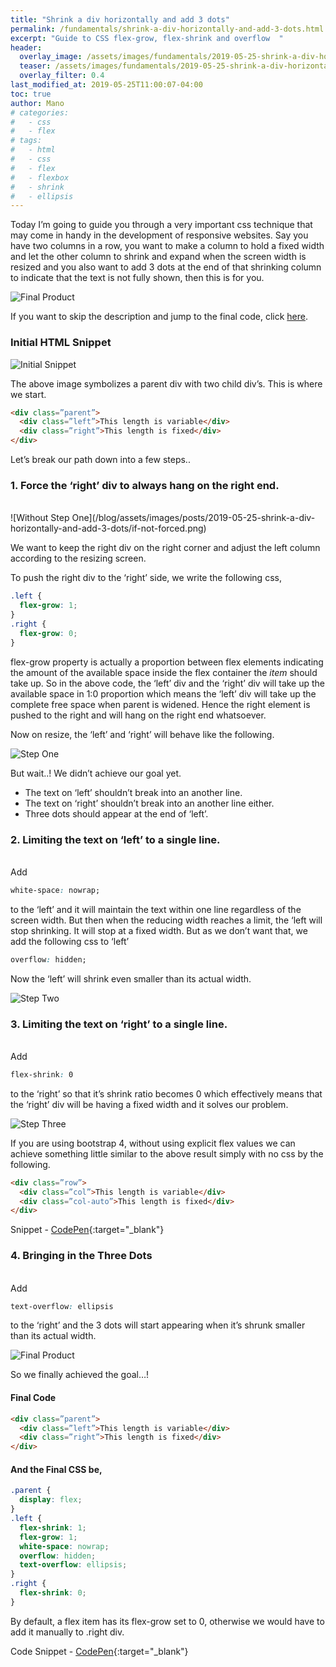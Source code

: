 ```yaml
---
title: "Shrink a div horizontally and add 3 dots"
permalink: /fundamentals/shrink-a-div-horizontally-and-add-3-dots.html
excerpt: "Guide to CSS flex-grow, flex-shrink and overflow  "
header:
  overlay_image: /assets/images/fundamentals/2019-05-25-shrink-a-div-horizontally-and-add-3-dots/coverpic.jpg
  teaser: /assets/images/fundamentals/2019-05-25-shrink-a-div-horizontally-and-add-3-dots/css.png
  overlay_filter: 0.4
last_modified_at: 2019-05-25T11:00:07-04:00
toc: true
author: Mano
# categories:
#   - css
#   - flex
# tags:
#   - html
#   - css
#   - flex
#   - flexbox
#   - shrink
#   - ellipsis
---
```


Today I’m going to guide you through a very important css technique that may come in handy in the development of responsive websites. Say you have two columns in a row, you want to make a column to hold a fixed width and let the other column to shrink and expand when the screen width is resized and you also want to add 3 dots at the end of that shrinking column to indicate that the text is not fully shown, then this is for you.

![Final Product](/blog/assets/images/posts/2019-05-25-shrink-a-div-horizontally-and-add-3-dots/dots1.gif)

If you want to skip the description and jump to the final code, click [here](#final-code).

### Initial HTML Snippet

![Initial Snippet](/blog/assets/images/posts/2019-05-25-shrink-a-div-horizontally-and-add-3-dots/static-columns.png)

The above image symbolizes a parent div with two child div’s. This is where we start.

```html
<div class=”parent”>
  <div class=”left”>This length is variable</div>
  <div class=”right”>This length is fixed</div>
</div>
```

Let’s break our path down into a few steps..

### 1. Force the ‘right’ div to always hang on the right end.

<br />
![Without Step One](/blog/assets/images/posts/2019-05-25-shrink-a-div-horizontally-and-add-3-dots/if-not-forced.png)

We want to keep the right div on the right corner and adjust the left column according to the resizing screen.

To push the right div to the ‘right’ side, we write the following css,

```css
.left {
  flex-grow: 1;
}
.right {
  flex-grow: 0;
}
```

flex-grow property is actually a proportion between flex elements indicating the amount of the available space inside the flex container the *item* should take up. So in the above code, the ‘left’ div and the ‘right’ div will take up the available space in 1:0 proportion which means the ‘left’ div will take up the complete free space when parent is widened. Hence the right element is pushed to the right and will hang on the right end whatsoever. 

Now on resize, the ‘left’ and ‘right’ will behave like the following.

![Step One](/blog/assets/images/posts/2019-05-25-shrink-a-div-horizontally-and-add-3-dots/step1.gif)

But wait..!  We didn’t achieve our goal yet.

+ The text on ‘left’ shouldn’t break into an another line.
+ The text on ‘right’ shouldn’t break into an another line either.
+ Three dots should appear at the end of ‘left’.

### 2. Limiting the text on ‘left’ to a single line.

<br />
Add

```css
white-space: nowrap;
```

to the ‘left’ and it will maintain the text within one line regardless of the screen width. But then when the reducing width reaches a limit, the ‘left will stop shrinking. It will stop at a fixed width. But as we don’t want that, we add the following css to ‘left’

```css
overflow: hidden;
 ```

Now the ‘left’ will shrink even smaller than its actual width.

![Step Two](/blog/assets/images/posts/2019-05-25-shrink-a-div-horizontally-and-add-3-dots/step2.gif)

### 3. Limiting the text on ‘right’ to a single line.

<br />
Add 

```css
flex-shrink: 0
```

to the ‘right’ so that it’s shrink ratio becomes 0 which effectively means that the ‘right’ div will be having a fixed width and it solves our problem.

![Step Three](/blog/assets/images/posts/2019-05-25-shrink-a-div-horizontally-and-add-3-dots/step3.gif)

If you are using bootstrap 4, without using explicit flex values we can achieve something little similar to the above result simply with no css by the following.

```html
<div class=”row”>
  <div class=”col”>This length is variable</div>
  <div class=”col-auto”>This length is fixed</div>
</div>
```

Snippet - [CodePen](https://codepen.io/madusara/pen/wbPWRX){:target="_blank"}


### 4. Bringing in the Three Dots

<br />
Add 

```css
text-overflow: ellipsis
```

to the ‘right’ and the 3 dots will start appearing when it’s shrunk smaller than its actual width.

![Final Product](/blog/assets/images/posts/2019-05-25-shrink-a-div-horizontally-and-add-3-dots/dots1.gif)


So we finally achieved the goal…! 

<a name="final-code"></a>

#### Final Code

```html
<div class=”parent”>
  <div class=”left”>This length is variable</div>
  <div class=”right”>This length is fixed</div>
</div>
```

#### And the Final CSS be,
```css
.parent {
  display: flex;
}
.left {
  flex-shrink: 1;
  flex-grow: 1;
  white-space: nowrap;
  overflow: hidden;
  text-overflow: ellipsis;
}
.right {
  flex-shrink: 0;
}
```

By default, a flex item has its flex-grow set to 0, otherwise we would have to add it manually to .right div.

Code Snippet - [CodePen](https://codepen.io/madusara/pen/gJXwMK){:target="_blank"}